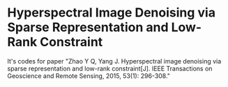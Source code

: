 # Hyperspectral Image Denoising via Sparse Representation and Low-Rank Constraint
It's codes for paper "Zhao Y Q, Yang J. Hyperspectral image denoising via sparse representation and low-rank constraint[J]. IEEE Transactions on Geoscience and Remote Sensing, 2015, 53(1): 296-308."
